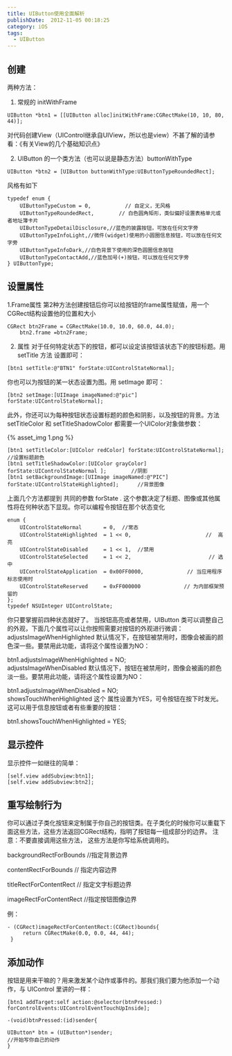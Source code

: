 ```yaml
---
title: UIButton使用全面解析
publishDate:  2012-11-05 00:18:25
category: iOS
tags:
  - UIButton
---
```

## 创建
两种方法：
1. 常规的 initWithFrame
```objc
UIButton *btn1 = [[UIButton alloc]initWithFrame:CGRectMake(10, 10, 80, 44)]; 
```

对代码创建View（UIControl继承自UIView，所以也是view）不甚了解的请参看：《有关View的几个基础知识点》
 
2. UIButton 的一个类方法（也可以说是静态方法）buttonWithType
```objc
UIButton *btn2 = [UIButton buttonWithType:UIButtonTypeRoundedRect];  
```

风格有如下
```objc
typedef enum {  
    UIButtonTypeCustom = 0,           // 自定义，无风格  
    UIButtonTypeRoundedRect,        // 白色圆角矩形，类似偏好设置表格单元或者地址簿卡片  
    UIButtonTypeDetailDisclosure,//蓝色的披露按钮，可放在任何文字旁  
    UIButtonTypeInfoLight,//微件(widget)使用的小圆圈信息按钮，可以放在任何文字旁  
    UIButtonTypeInfoDark,//白色背景下使用的深色圆圈信息按钮  
    UIButtonTypeContactAdd,//蓝色加号(+)按钮，可以放在任何文字旁  
} UIButtonType;  
```

<!-- more -->

## 设置属性
 
1.Frame属性
第2种方法创建按钮后你可以给按钮的frame属性赋值，用一个CGRect结构设置他的位置和大小
```objc
CGRect btn2Frame = CGRectMake(10.0, 10.0, 60.0, 44.0);  
    btn2.frame =btn2Frame;  
```

2. 属性
对于任何特定状态下的按钮，都可以设定该按钮该状态下的按钮标题。用setTitle 方法 设置即可：
```objc
[btn1 setTitle:@"BTN1" forState:UIControlStateNormal];
```

 你也可以为按钮的某一状态设置为图。用 setImage 即可：
```objc
[btn2 setImage:[UIImage imageNamed:@"pic"] forState:UIControlStateNormal]; 
```
 此外，你还可以为每种按钮状态设置标题的颜色和阴影，以及按钮的背景。方法 setTitleColor 和 setTitleShadowColor 都需要一个UIColor对象做参数：

 {% asset_img 1.png %}
```objc
[btn1 setTitleColor:[UIColor redColor] forState:UIControlStateNormal];                        //设置标题颜色  
[btn1 setTitleShadowColor:[UIColor grayColor] forState:UIControlStateNormal ];        //阴影  
[btn1 setBackgroundImage:[UIImage imageNamed:@"PIC"] forState:UIControlStateHighlighted];      //背景图像  
``` 
上面几个方法都提到 共同的参数 forState . 这个参数决定了标题、图像或其他属性将在何种状态下显现。你可以编程令按钮在那个状态变化

```objc
enum {  
    UIControlStateNormal       = 0,  //常态                       
    UIControlStateHighlighted  = 1 << 0,                        //  高亮  
    UIControlStateDisabled     = 1 << 1,  //禁用  
    UIControlStateSelected     = 1 << 2,                         // 选中  
    UIControlStateApplication  = 0x00FF0000,              // 当应用程序标志使用时  
    UIControlStateReserved     = 0xFF000000              // 为内部框架预留的  
};  
typedef NSUInteger UIControlState;  
```

你只要掌握前四种状态就好了。
当按钮高亮或者禁用，UIButton 类可以调整自己的外观，下面几个属性可以让你按照需要对按钮的外观进行微调：
adjustsImageWhenHighlighted
默认情况下，在按钮被禁用时，图像会被画的颜色深一些。要禁用此功能，请将这个属性设置为NO：
 
btn1.adjustsImageWhenHighlighted = NO;  
adjustsImageWhenDisabled
默认情况下，按钮在被禁用时，图像会被画的颜色淡一些。要禁用此功能，请将这个属性设置为NO：
 
btn1.adjustsImageWhenDisabled = NO;  
showsTouchWhenHighlighted
这个
属性设置为YES，可令按钮在按下时发光。这可以用于信息按钮或者有些重要的按钮：
 
btn1.showsTouchWhenHighlighted = YES; 
 
## 显示控件
 显示控件一如继往的简单：
```objc
[self.view addSubview:btn1];  
[self.view addSubview:btn2];  
```

## 重写绘制行为
 
你可以通过子类化按钮来定制属于你自己的按钮类。在子类化的时候你可以重载下面这些方法，这些方法返回CGRect结构，指明了按钮每一组成部分的边界。
注意：不要直接调用这些方法， 这些方法是你写给系统调用的。
 
backgroundRectForBounds   //指定背景边界  
 
contentRectForBounds // 指定内容边界  
 
titleRectForContentRect    // 指定文字标题边界  
 
imageRectForContentRect     //指定按钮图像边界  
 
例：
```objc
- (CGRect)imageRectForContentRect:(CGRect)bounds{  
     return CGRectMake(0.0, 0.0, 44, 44);  
 }  
```

## 添加动作
按钮是用来干嘛的？用来激发某个动作或事件的。那我们我们要为他添加一个动作，与 UIControl 里讲的一样：
```objc
[btn1 addTarget:self action:@selector(btnPressed:) forControlEvents:UIControlEventTouchUpInside];  
 
-(void)btnPressed:(id)sender{  
    
UIButton* btn = (UIButton*)sender;   
//开始写你自己的动作  
}  
```